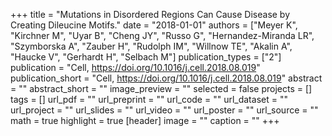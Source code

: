 +++
title = "Mutations in Disordered Regions Can Cause Disease by Creating Dileucine Motifs."
date = "2018-01-01"
authors = ["Meyer K", "Kirchner M", "Uyar B", "Cheng JY", "Russo G", "Hernandez-Miranda LR", "Szymborska A", "Zauber H", "Rudolph IM", "Willnow TE", "Akalin A", "Haucke V", "Gerhardt H", "Selbach M"]
publication_types = ["2"]
publication = "Cell, https://doi.org/10.1016/j.cell.2018.08.019"
publication_short = "Cell, https://doi.org/10.1016/j.cell.2018.08.019"
abstract = ""
abstract_short = ""
image_preview = ""
selected = false
projects = []
tags = []
url_pdf = ""
url_preprint = ""
url_code = ""
url_dataset = ""
url_project = ""
url_slides = ""
url_video = ""
url_poster = ""
url_source = ""
math = true
highlight = true
[header]
image = ""
caption = ""
+++
